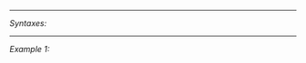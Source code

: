 


---
*Syntaxes:*

<!-- [] call `BIN_fnc_getAntennaScanPolygon` -->

---
*Example 1:*

<!-- 
```sqf
[] call BIN_fnc_getAntennaScanPolygon;
``` -->